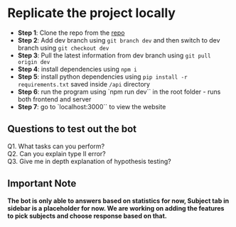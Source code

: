 # Replicate the project locally
- **Step 1**: Clone the repo from the [repo](https://github.com/samsoncn/theguide)
- **Step 2**: Add dev branch using `git branch dev` and then switch to dev branch using `git checkout dev`
- **Step 3**: Pull the latest information from dev branch using `git pull origin dev`
- **Step 4**: install dependencies using `npm i` 
- **Step 5**: install python dependencies using `pip install -r requirements.txt` saved inside `/api` directory 
- **Step 6**: run the program using `npm run dev`` in the root folder - runs both frontend and server 
- **Step 7**: go to `localhost:3000`` to view the website 

## Questions to test out the bot
Q1. What tasks can you perform?\
Q2. Can you explain type II error?\
Q3. Give me in depth explanation of hypothesis testing?

## Important Note
**The bot is only able to answers based on statistics for now, Subject tab in sidebar is a placeholder for now. We are working on adding the features to pick subjects and choose response based on that.**